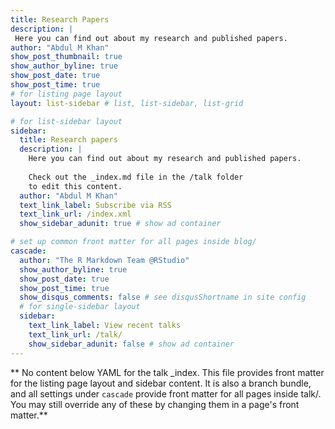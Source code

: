 ```yaml
---
title: Research Papers
description: |
 Here you can find out about my research and published papers. 
author: "Abdul M Khan"
show_post_thumbnail: true
show_author_byline: true
show_post_date: true
show_post_time: true
# for listing page layout
layout: list-sidebar # list, list-sidebar, list-grid

# for list-sidebar layout
sidebar: 
  title: Research papers
  description: |
    Here you can find out about my research and published papers.
    
    Check out the _index.md file in the /talk folder 
    to edit this content. 
  author: "Abdul M Khan"
  text_link_label: Subscribe via RSS
  text_link_url: /index.xml
  show_sidebar_adunit: true # show ad container

# set up common front matter for all pages inside blog/
cascade:
  author: "The R Markdown Team @RStudio"
  show_author_byline: true
  show_post_date: true
  show_post_time: true
  show_disqus_comments: false # see disqusShortname in site config
  # for single-sidebar layout
  sidebar:
    text_link_label: View recent talks
    text_link_url: /talk/
    show_sidebar_adunit: false # show ad container
---
```


** No content below YAML for the talk _index. This file provides front matter for the listing page layout and sidebar content. It is also a branch bundle, and all settings under `cascade` provide front matter for all pages inside talk/. You may still override any of these by changing them in a page's front matter.**
